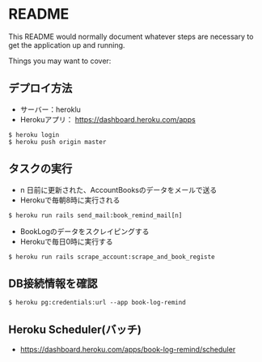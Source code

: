 # README

This README would normally document whatever steps are necessary to get the
application up and running.

Things you may want to cover:

## デプロイ方法
- サーバー：heroklu
- Herokuアプリ： https://dashboard.heroku.com/apps
```
$ heroku login
$ heroku push origin master
```

## タスクの実行
- n 日前に更新された、AccountBooksのデータをメールで送る
- Herokuで毎朝8時に実行される
```
$ heroku run rails send_mail:book_remind_mail[n]
```

- BookLogのデータをスクレイピングする
- Herokuで毎日0時に実行する
```
$ heroku run rails scrape_account:scrape_and_book_registe
```

## DB接続情報を確認
```
$ heroku pg:credentials:url --app book-log-remind    
```

## Heroku Scheduler(バッチ)
- https://dashboard.heroku.com/apps/book-log-remind/scheduler
